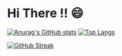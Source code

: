 # Hi There !! 😄

[![Anurag's GitHub stats](https://github-readme-stats.vercel.app/api?username=sho03&count_private=true&show_icons=true)](https://github.com/anuraghazra/github-readme-stats)
[![Top Langs](https://github-readme-stats.vercel.app/api/top-langs/?username=sho03&layout=compact)](https://github.com/anuraghazra/github-readme-stats)

[![GitHub Streak](https://github-readme-streak-stats.herokuapp.com/?user=sho03)](https://git.io/streak-stats)
